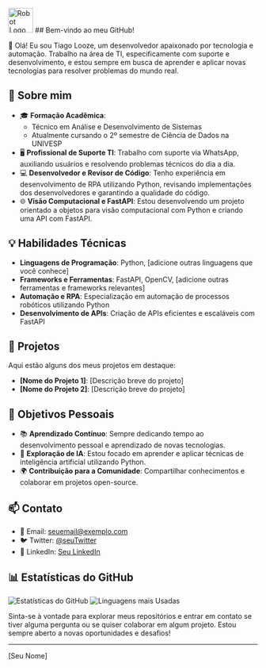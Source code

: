 
 <img src="https://cdn-icons-png.flaticon.com/512/4712/4712024.png" alt="Robot Logo" width="50"/>  ## Bem-vindo ao meu GitHub!

👋 Olá! Eu sou Tiago Looze, um desenvolvedor apaixonado por tecnologia e automação. Trabalho na área de TI, especificamente com suporte e desenvolvimento, e estou sempre em busca de aprender e aplicar novas tecnologias para resolver problemas do mundo real.

## 📜 Sobre mim

- 🎓 **Formação Acadêmica**:
  - Técnico em Análise e Desenvolvimento de Sistemas
  - Atualmente cursando o 2º semestre de Ciência de Dados na UNIVESP
- 🖥️ **Profissional de Suporte TI**: Trabalho com suporte via WhatsApp, auxiliando usuários e resolvendo problemas técnicos do dia a dia.
- 💻 **Desenvolvedor e Revisor de Código**: Tenho experiência em desenvolvimento de RPA utilizando Python, revisando implementações dos desenvolvedores e garantindo a qualidade do código.
- 🌐 **Visão Computacional e FastAPI**: Estou desenvolvendo um projeto orientado a objetos para visão computacional com Python e criando uma API com FastAPI.

## 💡 Habilidades Técnicas

- **Linguagens de Programação**: Python, [adicione outras linguagens que você conhece]
- **Frameworks e Ferramentas**: FastAPI, OpenCV, [adicione outras ferramentas e frameworks relevantes]
- **Automação e RPA**: Especialização em automação de processos robóticos utilizando Python
- **Desenvolvimento de APIs**: Criação de APIs eficientes e escaláveis com FastAPI

## 📂 Projetos

Aqui estão alguns dos meus projetos em destaque:

- **[Nome do Projeto 1]**: [Descrição breve do projeto]
- **[Nome do Projeto 2]**: [Descrição breve do projeto]

## 🎯 Objetivos Pessoais

- 📚 **Aprendizado Contínuo**: Sempre dedicando tempo ao desenvolvimento pessoal e aprendizado de novas tecnologias.
- 🤖 **Exploração de IA**: Estou focado em aprender e aplicar técnicas de inteligência artificial utilizando Python.
- 🌍 **Contribuição para a Comunidade**: Compartilhar conhecimentos e colaborar em projetos open-source.

## 📫 Contato

- 📧 Email: [seuemail@exemplo.com](mailto:seuemail@exemplo.com)
- 🐦 Twitter: [@seuTwitter](https://twitter.com/seuTwitter)
- 💼 LinkedIn: [Seu LinkedIn](https://www.linkedin.com/in/seuLinkedin)

## 📊 Estatísticas do GitHub

![Estatísticas do GitHub](https://github-readme-stats.vercel.app/api?username=seuusuario&show_icons=true&theme=radical)
![Linguagens mais Usadas](https://github-readme-stats.vercel.app/api/top-langs/?username=seuusuario&layout=compact&theme=radical)

Sinta-se à vontade para explorar meus repositórios e entrar em contato se tiver alguma pergunta ou se quiser colaborar em algum projeto. Estou sempre aberto a novas oportunidades e desafios!

---

[Seu Nome]
